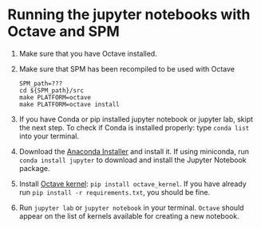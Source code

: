 # Running the jupyter notebooks with Octave and SPM

1.  Make sure that you have Octave installed.

1.  Make sure that SPM has been recompiled to be used with Octave

    ```
    SPM_path=???
    cd ${SPM_path}/src
    make PLATFORM=octave
    make PLATFORM=octave install
    ```

1.  If you have Conda or pip installed jupyter notebook or jupyter lab, skipt
    the next step. To check if Conda is installed properly: type `conda list`
    into your terminal.

1.  Download the
    [Anaconda Installer](https://www.anaconda.com/products/individual) and
    install it. If using miniconda, run `conda install jupyter` to download and
    install the Jupyter Notebook package.

1.  Install [Octave kernel](https://pypi.org/project/octave-kernel/):
    `pip install octave_kernel`. If you have already run
    `pip install -r requirements.txt`, you should be fine.

1.  Run `jupyter lab` or `jupyter notebook` in your terminal. `Octave` should
    appear on the list of kernels available for creating a new notebook.
